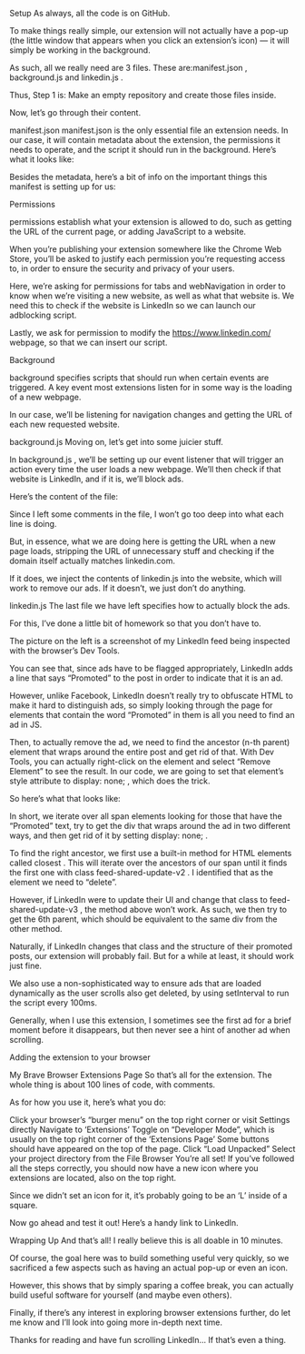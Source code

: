 
Setup
As always, all the code is on GitHub.

To make things really simple, our extension will not actually have a pop-up (the little window that appears when you click an extension’s icon) — it will simply be working in the background.

As such, all we really need are 3 files. These are:manifest.json , background.js and linkedin.js .

Thus, Step 1 is: Make an empty repository and create those files inside.

Now, let’s go through their content.

manifest.json
manifest.json is the only essential file an extension needs. In our case, it will contain metadata about the extension, the permissions it needs to operate, and the script it should run in the background. Here’s what it looks like:


Besides the metadata, here’s a bit of info on the important things this manifest is setting up for us:

Permissions

permissions establish what your extension is allowed to do, such as getting the URL of the current page, or adding JavaScript to a website.

When you’re publishing your extension somewhere like the Chrome Web Store, you’ll be asked to justify each permission you’re requesting access to, in order to ensure the security and privacy of your users.

Here, we’re asking for permissions for tabs and webNavigation in order to know when we’re visiting a new website, as well as what that website is. We need this to check if the website is LinkedIn so we can launch our adblocking script.

Lastly, we ask for permission to modify the https://www.linkedin.com/ webpage, so that we can insert our script.

Background

background specifies scripts that should run when certain events are triggered. A key event most extensions listen for in some way is the loading of a new webpage.

In our case, we’ll be listening for navigation changes and getting the URL of each new requested website.

background.js
Moving on, let’s get into some juicier stuff.

In background.js , we’ll be setting up our event listener that will trigger an action every time the user loads a new webpage. We’ll then check if that website is LinkedIn, and if it is, we’ll block ads.

Here’s the content of the file:


Since I left some comments in the file, I won’t go too deep into what each line is doing.

But, in essence, what we are doing here is getting the URL when a new page loads, stripping the URL of unnecessary stuff and checking if the domain itself actually matches linkedin.com.

If it does, we inject the contents of linkedin.js into the website, which will work to remove our ads. If it doesn’t, we just don’t do anything.

linkedin.js
The last file we have left specifies how to actually block the ads.

For this, I’ve done a little bit of homework so that you don’t have to.


The picture on the left is a screenshot of my LinkedIn feed being inspected with the browser’s Dev Tools.

You can see that, since ads have to be flagged appropriately, LinkedIn adds a line that says “Promoted” to the post in order to indicate that it is an ad.

However, unlike Facebook, LinkedIn doesn’t really try to obfuscate HTML to make it hard to distinguish ads, so simply looking through the page for elements that contain the word “Promoted” in them is all you need to find an ad in JS.

Then, to actually remove the ad, we need to find the ancestor (n-th parent) element that wraps around the entire post and get rid of that. With Dev Tools, you can actually right-click on the element and select “Remove Element” to see the result. In our code, we are going to set that element’s style attribute to display: none; , which does the trick.

So here’s what that looks like:


In short, we iterate over all span elements looking for those that have the “Promoted” text, try to get the div that wraps around the ad in two different ways, and then get rid of it by setting display: none; .

To find the right ancestor, we first use a built-in method for HTML elements called closest . This will iterate over the ancestors of our span until it finds the first one with class feed-shared-update-v2 . I identified that as the element we need to “delete”.

However, if LinkedIn were to update their UI and change that class to feed-shared-update-v3 , the method above won’t work. As such, we then try to get the 6th parent, which should be equivalent to the same div from the other method.

Naturally, if LinkedIn changes that class and the structure of their promoted posts, our extension will probably fail. But for a while at least, it should work just fine.

We also use a non-sophisticated way to ensure ads that are loaded dynamically as the user scrolls also get deleted, by using setInterval to run the script every 100ms.

Generally, when I use this extension, I sometimes see the first ad for a brief moment before it disappears, but then never see a hint of another ad when scrolling.

Adding the extension to your browser

My Brave Browser Extensions Page
So that’s all for the extension. The whole thing is about 100 lines of code, with comments.

As for how you use it, here’s what you do:

Click your browser’s “burger menu” on the top right corner or visit Settings directly
Navigate to ‘Extensions’
Toggle on “Developer Mode”, which is usually on the top right corner of the ‘Extensions Page’
Some buttons should have appeared on the top of the page. Click “Load Unpacked”
Select your project directory from the File Browser
You’re all set!
If you’ve followed all the steps correctly, you should now have a new icon where you extensions are located, also on the top right.

Since we didn’t set an icon for it, it’s probably going to be an ‘L’ inside of a square.

Now go ahead and test it out! Here’s a handy link to LinkedIn.

Wrapping Up
And that’s all! I really believe this is all doable in 10 minutes.

Of course, the goal here was to build something useful very quickly, so we sacrificed a few aspects such as having an actual pop-up or even an icon.

However, this shows that by simply sparing a coffee break, you can actually build useful software for yourself (and maybe even others).

Finally, if there’s any interest in exploring browser extensions further, do let me know and I’ll look into going more in-depth next time.

Thanks for reading and have fun scrolling LinkedIn… If that’s even a thing.


